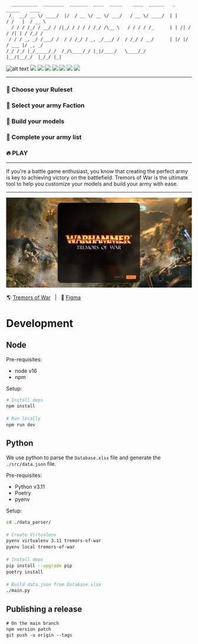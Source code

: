 ```
  __________  ________  _______  ____  _____    ____  ______   _       _____    ____
 /_  __/ __ \/ ____/  |/  / __ \/ __ \/ ___/   / __ \/ ____/  | |     / /   |  / __ \
  / / / /_/ / __/ / /|_/ / / / / /_/ /\__ \   / / / / /_      | | /| / / /| | / /_/ /
 / / / _, _/ /___/ /  / / /_/ / _, _/___/ /  / /_/ / __/      | |/ |/ / ___ |/ _, _/
/_/ /_/ |_/_____/_/  /_/\____/_/ |_|/____/   \____/_/         |__/|__/_/  |_/_/ |_|
```

![alt text](https://img.shields.io/badge/Figma-F24E1E?style=for-the-badge&logo=figma&logoColor=white)
<img src="https://img.shields.io/badge/React-20232A?style=for-the-badge&logo=react&logoColor=61DAFB" />
<img src="https://img.shields.io/badge/TypeScript-007ACC?style=for-the-badge&logo=typescript&logoColor=white" />
<img src="https://img.shields.io/badge/Amazon_AWS-FF9900?style=for-the-badge&logo=amazonaws&logoColor=white" />
<img src="https://img.shields.io/badge/Vite-B73BFE?style=for-the-badge&logo=vite&logoColor=FFD62E" />
<img src="https://img.shields.io/badge/storybook-FF4785?style=for-the-badge&logo=storybook&logoColor=white" />
<img src="https://img.shields.io/badge/Python-FFD43B?style=for-the-badge&logo=python&logoColor=blue" />
<img src="https://img.shields.io/badge/Material%20UI-007FFF?style=for-the-badge&logo=mui&logoColor=white" />

---

### 🏰 Choose your Ruleset

### 🐉 Select your army Faction

### 🏹 Build your models

### 📃 Complete your army list

### 🔥 PLAY

---

If you're a battle game enthusiast, you know that creating the perfect army is key to achieving victory on the battlefield. Tremors of War is the ultimate tool to help you customize your models and build your army with ease.

---

<img src="docs\start_screen_image.PNG" />

🌎 [Tremors of War](https://tremorsofwar.com/) &nbsp; | &nbsp;
🎨 [Figma](https://www.figma.com/file/HkyeNNaQfRiU74VjAM8IOB/Warhammer-List-Builder?node-id=10401%3A129274&t=cV9yLwXfCMko7IyZ-1)

# Development

## Node

Pre-requisites:

- node v16
- npm

Setup:

```bash
# Install deps
npm install

# Run locally
npm run dev
```

## Python

We use python to parse the `Database.xlsx` file and generate the `./src/data.json` file.

Pre-requisites:

- Python v3.11
- Poetry
- pyenv

Setup:

```bash
cd ./data_parser/

# Create Virtualenv
pyenv virtualenv 3.11 tremors-of-war
pyenv local tremors-of-war

# Install deps
pip install --upgrade pip
poetry install

# Build data.json from Database.xlsx
./main.py
```

## Publishing a release

```
# On the main branch
npm version patch
git push -u origin --tags
```

